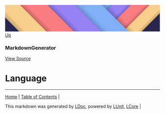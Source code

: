 ![](../Content/LDoc-banner-small.png "")
[Up](MarkdownGenerator.md)
### MarkdownGenerator
[View Source](MarkdownGenerator.md)
# Language
---

[Home](../../README.md) | [Table of Contents](../../TableOfContents.md) | 


This markdown was generated by [LDoc](https://github.com/CodeSingularity/LDoc), powered by [LUnit](https://github.com/CodeSingularity/LUnit), [LCore](https://github.com/CodeSingularity/LCore) | 

